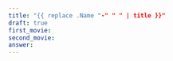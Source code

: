 ```yaml
---
title: "{{ replace .Name "-" " " | title }}"
draft: true
first_movie: 
second_movie:
answer:
---
```


